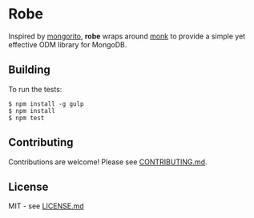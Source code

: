 # Robe

Inspired by [mongorito](http://mongorito.com/), 
**robe** wraps around [monk](https://github.com/Automattic/monk) to provide a 
simple yet effective ODM library for MongoDB.

## Building

To run the tests:

    $ npm install -g gulp
    $ npm install
    $ npm test

## Contributing

Contributions are welcome! Please see [CONTRIBUTING.md](https://github.com/hiddentao/robe/blob/master/CONTRIBUTING.md).

## License

MIT - see [LICENSE.md](https://github.com/hiddentao/robe/blob/master/LICENSE.md)

